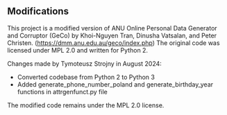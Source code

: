 ## Modifications

This project is a modified version of ANU Online Personal Data Generator and Corruptor (GeCo) by Khoi-Nguyen Tran, Dinusha Vatsalan, and Peter Christen. (https://dmm.anu.edu.au/geco/index.php)
The original code was licensed under MPL 2.0 and written for Python 2.

Changes made by Tymoteusz Strojny in August 2024:

- Converted codebase from Python 2 to Python 3
- Added generate_phone_number_poland and generate_birthday_year functions in attrgenfunct.py file

The modified code remains under the MPL 2.0 license.
